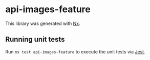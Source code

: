 # api-images-feature

This library was generated with [Nx](https://nx.dev).

## Running unit tests

Run `nx test api-images-feature` to execute the unit tests via [Jest](https://jestjs.io).
